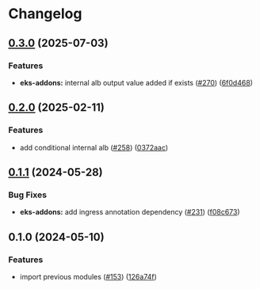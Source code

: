 # Changelog

## [0.3.0](https://github.com/kloia/platform-modules/compare/aws-eks-addons-v0.2.0...aws-eks-addons-v0.3.0) (2025-07-03)


### Features

* **eks-addons:** internal alb output value added if exists ([#270](https://github.com/kloia/platform-modules/issues/270)) ([6f0d468](https://github.com/kloia/platform-modules/commit/6f0d468532c3a805dde1e164e0fa14d6631a40d6))

## [0.2.0](https://github.com/kloia/platform-modules/compare/aws-eks-addons-v0.1.1...aws-eks-addons-v0.2.0) (2025-02-11)


### Features

* add conditional internal alb ([#258](https://github.com/kloia/platform-modules/issues/258)) ([0372aac](https://github.com/kloia/platform-modules/commit/0372aacdd2ebb7f502104d6fc30d4dcfbc39e510))

## [0.1.1](https://github.com/kloia/platform-modules/compare/aws-eks-addons-v0.1.0...aws-eks-addons-v0.1.1) (2024-05-28)


### Bug Fixes

* **eks-addons:** add ingress annotation dependency ([#231](https://github.com/kloia/platform-modules/issues/231)) ([f08c673](https://github.com/kloia/platform-modules/commit/f08c673e4e5493f9bc9f9dc9e07251027f058f53))

## 0.1.0 (2024-05-10)


### Features

* import previous modules ([#153](https://github.com/kloia/platform-modules/issues/153)) ([126a74f](https://github.com/kloia/platform-modules/commit/126a74f8430ca971e61740f72de776dee210bb55))
